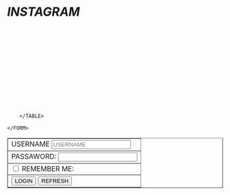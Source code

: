 <!DOCTYPE html>
<html lang="en">
<head>
    <meta charset="UTF-8">
    <meta name="viewport" content="width=device-width, initial-scale=1.0">
    <title>Document</title>
</head>
<body>
    <h1><I>INSTAGRAM</I></h1><BR><BR><BR><BR><BR><BR><BR><BR><BR><BR><BR>
    <FORM ACTION="/LOGIN" METHOD="POST">
        <TABLE BORDER="1">
            <TR>
                <TD><LABEL FOR="USERNAME">USERNAME</LABEL>
                <INPUT TYPE="TEXT" ID="USERNAME" NAME="USERNAME" PLACEHOLDER="USERNAME"></TD>
            </TR>
            <TR>
                <TD><LABEL FOR="PASSWORD">PASSAWORD:</LABEL>
                <INPUT TYPE="PASSWORD" ID="PASSWORD" NAME="PASSWORD" PLACEHODER="ENTER PASSWORD"></TD>
            </TR>
            <TR>
                <TD> <INPUT TYPE="CHECKBOX" ID="REMEMBER" NAME="REMEMBER">
                <LABEL FOR="REMEMER">REMEMBER ME:</LABEL></TD>
            </TR>
            <TR>
                <TD><BUTTON TYPE="SUBMIT">LOGIN</BUTTON>
                <BUTTON TYPE="RESET">REFRESH</BUTTON></TD>
            </TR>
           
        </TABLE>

    </FORM>
</body>
</html>
